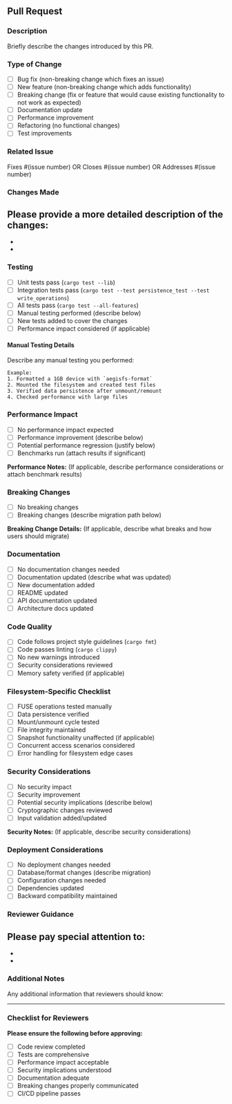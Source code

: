 ## Pull Request

### Description
Briefly describe the changes introduced by this PR.

### Type of Change
- [ ] Bug fix (non-breaking change which fixes an issue)
- [ ] New feature (non-breaking change which adds functionality)
- [ ] Breaking change (fix or feature that would cause existing functionality to not work as expected)
- [ ] Documentation update
- [ ] Performance improvement
- [ ] Refactoring (no functional changes)
- [ ] Test improvements

### Related Issue
Fixes #(issue number) OR Closes #(issue number) OR Addresses #(issue number)

### Changes Made
Please provide a more detailed description of the changes:
- 
- 
- 

### Testing
- [ ] Unit tests pass (`cargo test --lib`)
- [ ] Integration tests pass (`cargo test --test persistence_test --test write_operations`)
- [ ] All tests pass (`cargo test --all-features`)
- [ ] Manual testing performed (describe below)
- [ ] New tests added to cover the changes
- [ ] Performance impact considered (if applicable)

#### Manual Testing Details
Describe any manual testing you performed:
```
Example:
1. Formatted a 1GB device with `aegisfs-format`
2. Mounted the filesystem and created test files
3. Verified data persistence after unmount/remount
4. Checked performance with large files
```

### Performance Impact
- [ ] No performance impact expected
- [ ] Performance improvement (describe below)
- [ ] Potential performance regression (justify below)
- [ ] Benchmarks run (attach results if significant)

**Performance Notes:**
(If applicable, describe performance considerations or attach benchmark results)

### Breaking Changes
- [ ] No breaking changes
- [ ] Breaking changes (describe migration path below)

**Breaking Change Details:**
(If applicable, describe what breaks and how users should migrate)

### Documentation
- [ ] No documentation changes needed
- [ ] Documentation updated (describe what was updated)
- [ ] New documentation added
- [ ] README updated
- [ ] API documentation updated
- [ ] Architecture docs updated

### Code Quality
- [ ] Code follows project style guidelines (`cargo fmt`)
- [ ] Code passes linting (`cargo clippy`)
- [ ] No new warnings introduced
- [ ] Security considerations reviewed
- [ ] Memory safety verified (if applicable)

### Filesystem-Specific Checklist
- [ ] FUSE operations tested manually
- [ ] Data persistence verified
- [ ] Mount/unmount cycle tested
- [ ] File integrity maintained
- [ ] Snapshot functionality unaffected (if applicable)
- [ ] Concurrent access scenarios considered
- [ ] Error handling for filesystem edge cases

### Security Considerations
- [ ] No security impact
- [ ] Security improvement
- [ ] Potential security implications (describe below)
- [ ] Cryptographic changes reviewed
- [ ] Input validation added/updated

**Security Notes:**
(If applicable, describe security considerations)

### Deployment Considerations
- [ ] No deployment changes needed
- [ ] Database/format changes (describe migration)
- [ ] Configuration changes needed
- [ ] Dependencies updated
- [ ] Backward compatibility maintained

### Reviewer Guidance
Please pay special attention to:
- 
- 
- 

### Additional Notes
Any additional information that reviewers should know:


---

### Checklist for Reviewers
**Please ensure the following before approving:**
- [ ] Code review completed
- [ ] Tests are comprehensive
- [ ] Performance impact acceptable
- [ ] Security implications understood
- [ ] Documentation adequate
- [ ] Breaking changes properly communicated
- [ ] CI/CD pipeline passes 